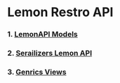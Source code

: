 # 
# Lemon Restro API 

### 1. [ LemonAPI Models](/Learn_APIs/DRF_RestroAPI/LemonRestro/LemonAPI/models.py)

### 2. [Serailizers Lemon API](/Learn_APIs/DRF_RestroAPI/LemonRestro/LemonAPI/serializers.py)

### 3. [Genrics Views](/earn_APIs/DRF_RestroAPI/LemonRestro/LemonAPI/views.py)